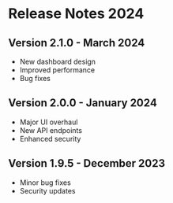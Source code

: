 # Release Notes 2024

## Version 2.1.0 - March 2024
- New dashboard design
- Improved performance
- Bug fixes

## Version 2.0.0 - January 2024
- Major UI overhaul
- New API endpoints
- Enhanced security

## Version 1.9.5 - December 2023
- Minor bug fixes
- Security updates
